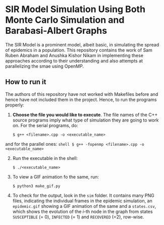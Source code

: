 # SIR Model Simulation Using Both Monte Carlo Simulation and Barabasi-Albert Graphs
The SIR Model is a prominent model, albeit basic, in simulating the spread of epidemics in a population. This repository contains the work of Sam Ruben Abraham and Anushka Kishor Nikam in implementing these approaches according to their understanding and also attempts at parallelizing the smae using OpenMP.

##  How to run it
The authors of this repository have not worked with Makefiles before and hence have not included them in the project. Hence, to run the programs properly:
1. **Choose the file you would like to execute**. The file names of the C++ source programs imply what type of simulation they are going to work on. For the serial programs, do:
    ```shell
    $ g++ <filename>.cpp -o <executable_name>
    ```
and for the parallel ones:
    ```shell
    $ g++ -fopenmp <filename>.cpp -o <executable_name>
    ```
    
2. Run the executable in the shell:
    ```shell
    $ ./<executable_name>
    ```

3. To view a GIF animation fo the same, run:
    ```shell
    $ python3 make_gif.py 
    ```

4. To check for the output, look in the `sim` folder. It contains many PNG files, indicating the individual frames in the epidemic simulation, an `epidemic.gif` showing a GIF animation of the same and a `states.csv`, which shows the evolution of the $i$-th node in the graph from states `SUSCEPTIBLE` (= 0), `INFECTED` (= 1) and `RECOVERED` (=2), row-wise.